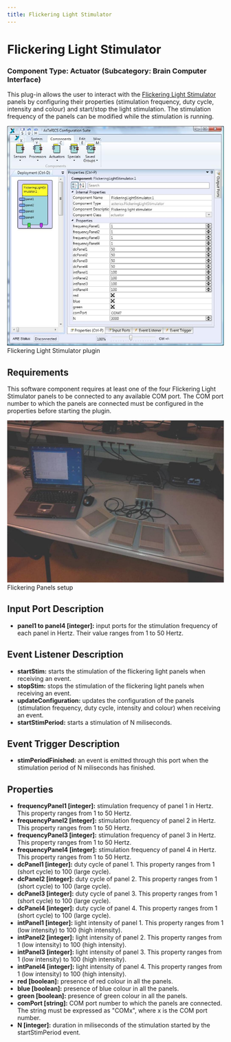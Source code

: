 ```yaml
---
title: Flickering Light Stimulator
---
```


# Flickering Light Stimulator

### Component Type: Actuator (Subcategory: Brain Computer Interface)

This plug-in allows the user to interact with the [Flickering Light Stimulator](../actuators/img/Manual_FlickeringLightStimulator.pdf) panels by configuring their properties (stimulation frequency, duty cycle, intensity and colour) and start/stop the light stimulation. The stimulation frequency of the panels can be modified while the stimulation is running.

![Screenshot: Flickering Light Stimulator plugin](./img/FlickeringLightStimulator.jpg "Screenshot: Flickering Light Stimulator plugin")  
Flickering Light Stimulator plugin

## Requirements

This software component requires at least one of the four Flickering Light Stimulator panels to be connected to any available COM port. The COM port number to which the panels are connected must be configured in the properties before starting the plugin.

![Screenshot: Flickering Panels setup](./img/FlickeringPanels.jpg "Screenshot: Flickering Panels setup")  
Flickering Panels setup

## Input Port Description

- **panel1 to panel4 \[integer\]:** input ports for the stimulation frequency of each panel in Hertz. Their value ranges from 1 to 50 Hertz.

## Event Listener Description

- **startStim:** starts the stimulation of the flickering light panels when receiving an event.
- **stopStim:** stops the stimulation of the flickering light panels when receiving an event.
- **updateConfiguration:** updates the configuration of the panels (stimulation frequency, duty cycle, intensity and colour) when receiving an event.
- **startStimPeriod:** starts a stimulation of N miliseconds.

## Event Trigger Description

- **stimPeriodFinished:** an event is emitted through this port when the stimulation period of N miliseconds has finished.

## Properties

- **frequencyPanel1 \[integer\]:** stimulation frequency of panel 1 in Hertz. This property ranges from 1 to 50 Hertz.
- **frequencyPanel2 \[integer\]:** stimulation frequency of panel 2 in Hertz. This property ranges from 1 to 50 Hertz.
- **frequencyPanel3 \[integer\]:** stimulation frequency of panel 3 in Hertz. This property ranges from 1 to 50 Hertz.
- **frequencyPanel4 \[integer\]:** stimulation frequency of panel 4 in Hertz. This property ranges from 1 to 50 Hertz.
- **dcPanel1 \[integer\]:** duty cycle of panel 1. This property ranges from 1 (short cycle) to 100 (large cycle).
- **dcPanel2 \[integer\]:** duty cycle of panel 2. This property ranges from 1 (short cycle) to 100 (large cycle).
- **dcPanel3 \[integer\]:** duty cycle of panel 3. This property ranges from 1 (short cycle) to 100 (large cycle).
- **dcPanel4 \[integer\]:** duty cycle of panel 4. This property ranges from 1 (short cycle) to 100 (large cycle).
- **intPanel1 \[integer\]:** light intensity of panel 1. This property ranges from 1 (low intensity) to 100 (high intensity).
- **intPanel2 \[integer\]:** light intensity of panel 2. This property ranges from 1 (low intensity) to 100 (high intensity).
- **intPanel3 \[integer\]:** light intensity of panel 3. This property ranges from 1 (low intensity) to 100 (high intensity).
- **intPanel4 \[integer\]:** light intensity of panel 4. This property ranges from 1 (low intensity) to 100 (high intensity).
- **red \[boolean\]:** presence of red colour in all the panels.
- **blue \[boolean\]:** presence of blue colour in all the panels.
- **green \[boolean\]:** presence of green colour in all the panels.
- **comPort \[string\]:** COM port number to which the panels are connected. The string must be expressed as "COMx", where x is the COM port number.
- **N \[integer\]:** duration in miliseconds of the stimulation started by the startStimPeriod event.
